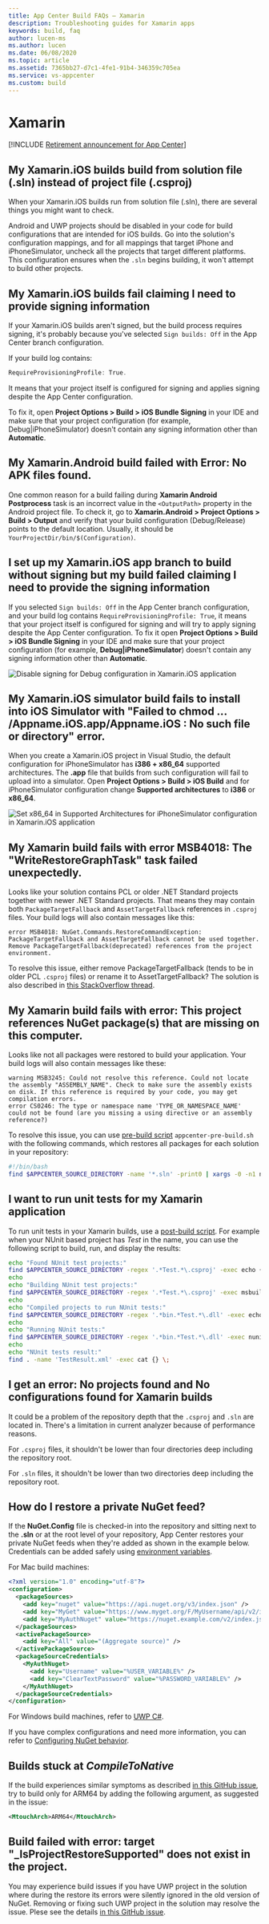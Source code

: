 ```yaml
---
title: App Center Build FAQs – Xamarin
description: Troubleshooting guides for Xamarin apps
keywords: build, faq
author: lucen-ms
ms.author: lucen
ms.date: 06/08/2020
ms.topic: article
ms.assetid: 7365bb27-d7c1-4fe1-91b4-346359c705ea
ms.service: vs-appcenter
ms.custom: build
---
```



# Xamarin

[!INCLUDE [Retirement announcement for App Center](~/includes/retirement.md)]

## My Xamarin.iOS builds build from solution file (.sln) instead of project file (.csproj)

When your Xamarin.iOS builds run from solution file (.sln), there are several things you might want to check. 

Android and UWP projects should be disabled in your code for build configurations that are intended for iOS builds. Go into the solution's configuration mappings, and for all mappings that target iPhone and iPhoneSimulator, uncheck all the projects that target different platforms. This configuration ensures when the `.sln` begins building, it won't attempt to build other projects. 

## My Xamarin.iOS builds fail claiming I need to provide signing information
If your Xamarin.iOS builds aren't signed, but the build process requires signing, it's probably because you've selected `Sign builds: Off` in the App Center branch configuration. 

If your build log contains: 
```Javascript
RequireProvisioningProfile: True. 
```
It means that your project itself is configured for signing and applies signing despite the App Center configuration. 

To fix it, open **Project Options > Build > iOS Bundle Signing** in your IDE and make sure that your project configuration (for example, Debug|iPhoneSimulator) doesn't contain any signing information other than **Automatic**.

## My Xamarin.Android build failed with **Error: No APK files found**.
One common reason for a build failing during **Xamarin Android Postprocess** task is an incorrect value in the `<OutputPath>` property in the Android project file. To check it, go to **Xamarin.Android > Project Options > Build > Output** and verify that your build configuration (Debug/Release) points to the default location. Usually, it should be `YourProjectDir/bin/$(Configuration)`.

## I set up my Xamarin.iOS app branch to build without signing but my build failed claiming I need to provide the signing information
If you selected `Sign builds: Off` in the App Center branch configuration, and your build log contains `RequireProvisioningProfile: True`, it means that your project itself is configured for signing and will try to apply signing despite the App Center configuration. To fix it open **Project Options > Build > iOS Bundle Signing** in your IDE and make sure that your project configuration (for example, **Debug|iPhoneSimulator**) doesn't contain any signing information other than **Automatic**.

![Disable signing for Debug configuration in Xamarin.iOS application](~/build/images/xamarin-ios-empty-codesigning.png "Disable signing for Debug configuration in Xamarin.iOS application")

[xamarin-ios-empty-codesigning]: images/xamarin-ios-empty-codesigning.png "Disable signing for Debug configuration in Xamarin.iOS application"

## My Xamarin.iOS simulator build fails to install into iOS Simulator with "Failed to chmod ... /Appname.iOS.app/Appname.iOS : No such file or directory" error. 
When you create a Xamarin.iOS project in Visual Studio, the default configuration for iPhoneSimulator has **i386 + x86_64** supported architectures. The **.app** file that builds from such configuration will fail to upload into a simulator. Open **Project Options > Build > iOS Build** and for iPhoneSimulator configuration change **Supported architectures** to **i386** or **x86_64**.

![Set x86_64 in Supported Architectures for iPhoneSimulator configuration in Xamarin.iOS application](~/build/images/xamarin-ios-iphonesimulator-supported-architecture.png "Set x86_64 in Supported Architectures for iPhoneSimulator configuration in Xamarin.iOS application")

[xamarin-ios-iphonesimulator-supported-architecture]: images/xamarin-ios-iphonesimulator-supported-architecture.png "Set x86_64 in Supported Architectures for iPhoneSimulator configuration in Xamarin.iOS application"

## My Xamarin build fails with error MSB4018: The "WriteRestoreGraphTask" task failed unexpectedly.
Looks like your solution contains PCL or older .NET Standard projects together with newer .NET Standard projects. That means they may contain both `PackageTargetFallback` and `AssetTargetFallback` references in `.csproj` files. Your build logs will also contain messages like this:

```NA
error MSB4018: NuGet.Commands.RestoreCommandException: PackageTargetFallback and AssetTargetFallback cannot be used together. Remove PackageTargetFallback(deprecated) references from the project environment.
```

To resolve this issue, either remove PackageTargetFallback (tends to be in older PCL `.csproj` files) or rename it to AssetTargetFallback? The solution is also described in [this StackOverflow thread](https://stackoverflow.com/questions/45569378/upgrading-to-net-core-2-0-packagetargetfallback-and-assettargetfallback-cannot).

## My Xamarin build fails with error: This project references NuGet package(s) that are missing on this computer.
Looks like not all packages were restored to build your application. Your build logs will also contain messages like these:

```NA
warning MSB3245: Could not resolve this reference. Could not locate the assembly "ASSEMBLY_NAME". Check to make sure the assembly exists on disk. If this reference is required by your code, you may get compilation errors.
error CS0246: The type or namespace name 'TYPE_OR_NAMESPACE_NAME' could not be found (are you missing a using directive or an assembly reference?)
```

To resolve this issue, you can use [pre-build script](~/build/custom/scripts/index.md#pre-build) `appcenter-pre-build.sh` with the following commands, which restores all packages for each solution in your repository:

```bash
#!/bin/bash
find $APPCENTER_SOURCE_DIRECTORY -name '*.sln' -print0 | xargs -0 -n1 nuget restore -DisableParallelProcessing
```

## I want to run unit tests for my Xamarin application
To run unit tests in your Xamarin builds, use a [post-build script](~/build/custom/scripts/index.md#post-build). For example when your NUnit based project has *Test* in the name, you can use the following script to build, run, and display the results:

```bash
echo "Found NUnit test projects:"
find $APPCENTER_SOURCE_DIRECTORY -regex '.*Test.*\.csproj' -exec echo {} \;
echo
echo "Building NUnit test projects:"
find $APPCENTER_SOURCE_DIRECTORY -regex '.*Test.*\.csproj' -exec msbuild {} \;
echo
echo "Compiled projects to run NUnit tests:"
find $APPCENTER_SOURCE_DIRECTORY -regex '.*bin.*Test.*\.dll' -exec echo {} \;
echo
echo "Running NUnit tests:"
find $APPCENTER_SOURCE_DIRECTORY -regex '.*bin.*Test.*\.dll' -exec nunit3-console {} \;
echo
echo "NUnit tests result:"
find . -name 'TestResult.xml' -exec cat {} \;
```

## I get an error: No projects found and No configurations found for Xamarin builds
It could be a problem of the repository depth that the `.csproj` and `.sln` are located in. There's a limitation in current analyzer because of performance reasons.

For `.csproj` files, it shouldn't be lower than four directories deep including the repository root.

For `.sln` files, it shouldn't be lower than two directories deep including the repository root.

## How do I restore a private NuGet feed?
If the **NuGet.Config** file is checked-in into the repository and sitting next to the **.sln** or at the root level of your repository, App Center restores your private NuGet feeds when they're added as shown in the example below. Credentials can be added safely using [environment variables](~/build/custom/scripts/index.md).

For Mac build machines:

```xml
<?xml version="1.0" encoding="utf-8"?>
<configuration>
  <packageSources>
    <add key="nuget" value="https://api.nuget.org/v3/index.json" />
    <add key="MyGet" value="https://www.myget.org/F/MyUsername/api/v2/index.json" />
    <add key="MyAuthNuget" value="https://nuget.example.com/v2/index.json" />
  </packageSources>
  <activePackageSource>
    <add key="All" value="(Aggregate source)" />
  </activePackageSource>
  <packageSourceCredentials>
    <MyAuthNuget>
      <add key="Username" value="%USER_VARIABLE%" />
      <add key="ClearTextPassword" value="%PASSWORD_VARIABLE%" />
    </MyAuthNuget>
  </packageSourceCredentials>
</configuration>
```

For Windows build machines, refer to [UWP C#](~/build/uwp/index.md).

If you have complex configurations and need more information, you can refer to [Configuring NuGet behavior](/nuget/consume-packages/configuring-nuget-behavior).

## Builds stuck at _CompileToNative_
If the build experiences similar symptoms as described [in this GitHub issue](https://github.com/xamarin/xamarin-macios/issues/6818), try to build only for ARM64 by adding the following argument, as suggested in the issue:

```xml
<MtouchArch>ARM64</MtouchArch>
```

## Build failed with error: target "_IsProjectRestoreSupported" does not exist in the project.

You may experience build issues if you have UWP project in the solution where during the restore its errors were silently ignored in the old version of NuGet. 
Removing or fixing such UWP project in the solution may resolve the issue. Plese see the details [in this GitHub issue](https://github.com/mono/mono/issues/21180).
